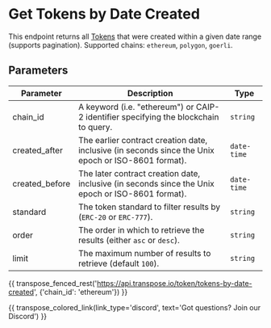 # Get Tokens by Date Created

This endpoint returns all [Tokens](../models/token_model.md) that were created within a given date range (supports pagination). Supported chains: `ethereum`, `polygon`, `goerli`.

## Parameters
| Parameter     | Description                                                                          | Type     | 
|---------------|--------------------------------------------------------------------------------------|----------|
| chain_id      | A keyword (i.e. "ethereum") or CAIP-2 identifier specifying the blockchain to query. | `string` | 
| created_after | The earlier contract creation date, inclusive (in seconds since the Unix epoch or ISO-8601 format).   | `date-time` | 
| created_before | The later contract creation date, inclusive (in seconds since the Unix epoch or ISO-8601 format).   | `date-time` | 
| standard | The token standard to filter results by (`ERC-20` or `ERC-777`).   | `string` | 
| order | The order in which to retrieve the results (either `asc` or `desc`).   | `string` | 
| limit | The maximum number of results to retrieve (default `100`). | `string` |

{{ transpose_fenced_rest('https://api.transpose.io/token/tokens-by-date-created', {'chain_id': 'ethereum'}) }}

{{ transpose_colored_link(link_type='discord', text='Got questions?  Join our Discord') }}
